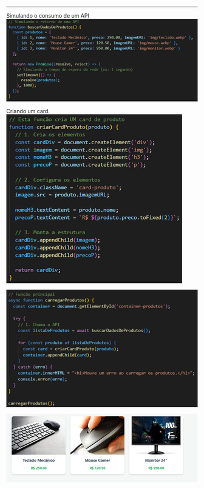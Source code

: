 
---

Simulando o consumo de um API
![](../../attachments/Pasted%20image%2020250705163245.png)

Criando um card. 
![](../../attachments/Pasted%20image%2020250705163300.png)

![](../../attachments/Pasted%20image%2020250705163314.png)


![](../../attachments/Pasted%20image%2020250705163500.png)